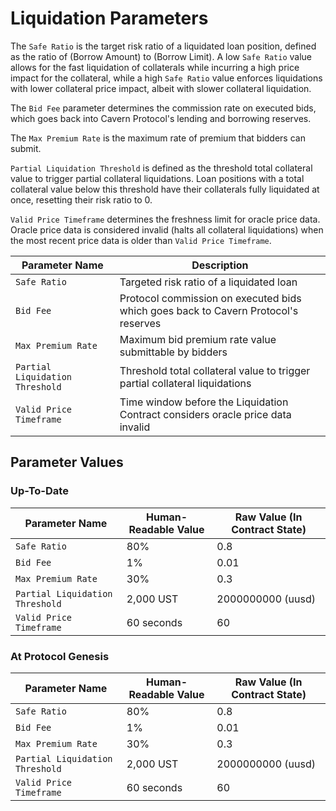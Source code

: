 # Liquidation Parameters

The `Safe Ratio` is the target risk ratio of a liquidated loan position, defined as the ratio of (Borrow Amount) to (Borrow Limit). A low `Safe Ratio` value allows for the fast liquidation of collaterals while incurring a high price impact for the collateral, while a high `Safe Ratio` value enforces liquidations with lower collateral price impact, albeit with slower collateral liquidation.

The `Bid Fee` parameter determines the commission rate on executed bids, which goes back into Cavern Protocol's lending and borrowing reserves.

The `Max Premium Rate` is the maximum rate of premium that bidders can submit.&#x20;

`Partial Liquidation Threshold` is defined as the threshold total collateral value to trigger partial collateral liquidations. Loan positions with a total collateral value below this threshold have their collaterals fully liquidated at once, resetting their risk ratio to 0.

`Valid Price Timeframe` determines the freshness limit for oracle price data. Oracle price data is considered invalid (halts all collateral liquidations) when the most recent price data is older than `Valid Price Timeframe`.

| Parameter Name                  | Description                                                                        |
| ------------------------------- | ---------------------------------------------------------------------------------- |
| `Safe Ratio`                    | Targeted risk ratio of a liquidated loan                                           |
| `Bid Fee`                       | Protocol commission on executed bids which goes back to Cavern Protocol's reserves |
| `Max Premium Rate`              | Maximum bid premium rate value submittable by bidders                              |
| `Partial Liquidation Threshold` | Threshold total collateral value to trigger partial collateral liquidations        |
| `Valid Price Timeframe`         | Time window before the Liquidation Contract considers oracle price data invalid    |

## Parameter Values

### Up-To-Date

| Parameter Name                  | Human-Readable Value | Raw Value (In Contract State) |
| ------------------------------- | -------------------- | ----------------------------- |
| `Safe Ratio`                    | 80%                  | 0.8                           |
| `Bid Fee`                       | 1%                   | 0.01                          |
| `Max Premium Rate`              | 30%                  | 0.3                           |
| `Partial Liquidation Threshold` | 2,000 UST            | 2000000000 (uusd)             |
| `Valid Price Timeframe`         | 60 seconds           | 60                            |

### At Protocol Genesis

| Parameter Name                  | Human-Readable Value | Raw Value (In Contract State) |
| ------------------------------- | -------------------- | ----------------------------- |
| `Safe Ratio`                    | 80%                  | 0.8                           |
| `Bid Fee`                       | 1%                   | 0.01                          |
| `Max Premium Rate`              | 30%                  | 0.3                           |
| `Partial Liquidation Threshold` | 2,000 UST            | 2000000000 (uusd)             |
| `Valid Price Timeframe`         | 60 seconds           | 60                            |